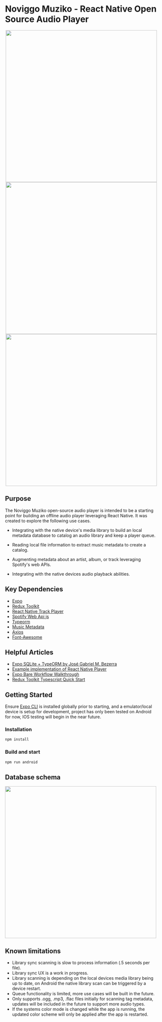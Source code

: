 # Noviggo Muziko - React Native Open Source Audio Player

<p align="center">
  <img src="https://cdn.noviggo.com/demo/noviggo-music-album-1623680667.png" height="500">
  <img src="https://cdn.noviggo.com/demo/noviggo-music-now-playing-1623680667.png" height="500">  
  <img src="https://cdn.noviggo.com/demo/noviggo-music-artists-1623680667.png" height="500">
</p>

## Purpose

The Noviggo Muziko open-source audio player is intended to be a starting point for building an offline audio player leveraging React Native.  It was created to explore the following use cases.

* Integrating with the native device's media library to build an local metadata database to catalog an audio library and keep a player queue.

* Reading local file information to extract music metadata to create a catalog.

* Augmenting metadata about an artist, album, or track leveraging Spotify's web APIs.

* Integrating with the native devices audio playback abilities.

## Key Dependencies

* [Expo](https://github.com/expo/expo)
* [Redux Toolkit](https://github.com/reduxjs/redux-toolkit)
* [React Native Track Player](https://github.com/DoubleSymmetry/react-native-track-player)
* [Spotify Web Api js](https://github.com/JMPerez/spotify-web-api-js)
* [Typeorm](https://github.com/typeorm/typeorm)
* [Music Metadata](https://github.com/Borewit/music-metadata)
* [Axios](https://github.com/axios/axios)
* [Font-Awesome](https://github.com/FortAwesome/Font-Awesome)

## Helpful Articles

* [Expo SQLite + TypeORM by José Gabriel M. Bezerra](https://dev.to/jgabriel1/expo-sqlite-typeorm-4mn8)
* [Example implementation of React Native Player](https://github.com/DoubleSymmetry/react-native-track-player/tree/main/example)
* [Expo Bare Workflow Walkthrough](https://docs.expo.io/bare/exploring-bare-workflow/)
* [Redux Toolkit Typescript Quick Start](https://redux-toolkit.js.org/tutorials/typescript)

## Getting Started

Ensure [Expo CLI](https://docs.expo.io/workflow/expo-cli/) is installed globally prior to starting, and a emulator/local device is setup for development, project has only been tested on Android for now, IOS testing will begin in the near future.

### Installation

```bash
npm install
```

### Build and start

```bash
npm run android
```

## Database schema
<img src="https://cdn.noviggo.com/demo/noviggo-music-db-1623680667.JPG" width="500">

## Known limitations

* Library sync scanning is slow to process information (.5 seconds per file).
* Library sync UX is a work in progress.
* Library scanning is depending on the local devices media library being up to date, on Android the native library scan can be triggered by a device restart.
* Queue functionality is limited, more use cases will be built in the future.
* Only supports .ogg, .mp3, .flac files initially for scanning tag metadata, updates will be included in the future to support more audio types.
* If the systems color mode is changed while the app is running, the updated color scheme will only be applied after the app is restarted.